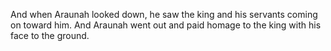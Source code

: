 And when Araunah looked down, he saw the king and his servants coming on toward him. And Araunah went out and paid homage to the king with his face to the ground.
